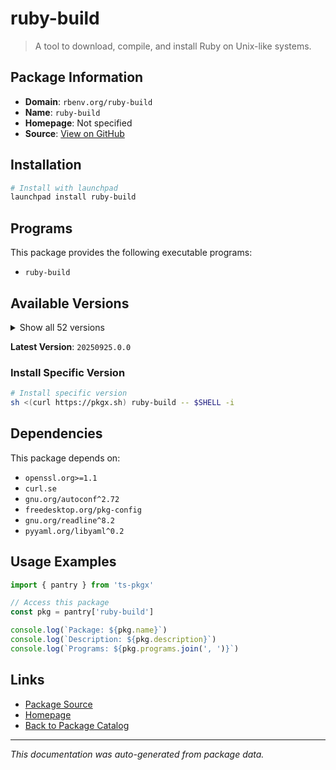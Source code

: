 # ruby-build

> A tool to download, compile, and install Ruby on Unix-like systems.

## Package Information

- **Domain**: `rbenv.org/ruby-build`
- **Name**: `ruby-build`
- **Homepage**: Not specified
- **Source**: [View on GitHub](https://github.com/pkgxdev/pantry/tree/main/projects/rbenv.org/ruby-build/package.yml)

## Installation

```bash
# Install with launchpad
launchpad install ruby-build
```

## Programs

This package provides the following executable programs:

- `ruby-build`

## Available Versions

<details>
<summary>Show all 52 versions</summary>

- `20250925.0.0`, `20250916.1.0`, `20250916.0.0`, `20250908.0.0`, `20250829.0.0`
- `20250811.0.0`, `20250724.0.0`, `20250716.0.0`, `20250610.0.0`, `20250529.1.0`
- `20250516.0.0`, `20250507.0.0`, `20250430.0.0`, `20250424.0.0`, `20250418.0.0`
- `20250415.0.0`, `20250409.0.0`, `20250326.0.0`, `20250318.0.0`, `20250215.0.0`
- `20250212.0.0`, `20250205.0.0`, `20250130.0.0`, `20250127.0.0`, `20250121.0.0`
- `20250115.0.0`, `20250114.0.0`, `20241225.2.0`, `20241225.1.0`, `20241225.0.0`
- `20241213.0.0`, `20241105.0.0`, `20241030.0.0`, `20241017.0.0`, `20241007.0.0`
- `20240917.0.0`, `20240903.0.0`, `20240727.0.0`, `20240722.0.0`, `20240709.1.0`
- `20240709.0.0`, `20240702.0.0`, `20240612.0.0`, `20240530.1.0`, `20240530.0.0`
- `20240517.0.0`, `20240501.0.0`, `20240423.0.0`, `20240416.0.0`, `20240319.0.0`
- `20240318.0.0`, `20240221.0.0`

</details>

**Latest Version**: `20250925.0.0`

### Install Specific Version

```bash
# Install specific version
sh <(curl https://pkgx.sh) ruby-build -- $SHELL -i
```

## Dependencies

This package depends on:

- `openssl.org>=1.1`
- `curl.se`
- `gnu.org/autoconf^2.72`
- `freedesktop.org/pkg-config`
- `gnu.org/readline^8.2`
- `pyyaml.org/libyaml^0.2`

## Usage Examples

```typescript
import { pantry } from 'ts-pkgx'

// Access this package
const pkg = pantry['ruby-build']

console.log(`Package: ${pkg.name}`)
console.log(`Description: ${pkg.description}`)
console.log(`Programs: ${pkg.programs.join(', ')}`)
```

## Links

- [Package Source](https://github.com/pkgxdev/pantry/tree/main/projects/rbenv.org/ruby-build/package.yml)
- [Homepage](#)
- [Back to Package Catalog](../../../package-catalog.md)

---

*This documentation was auto-generated from package data.*
